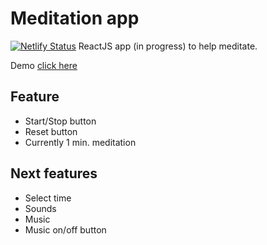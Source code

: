 # Meditation app
[![Netlify Status](https://api.netlify.com/api/v1/badges/eec23473-1c44-4797-8cbc-2f0da0854c89/deploy-status)](https://app.netlify.com/sites/condescending-mccarthy-f5194c/deploys)
ReactJS app (in progress) to help meditate.

Demo [click here](https://condescending-mccarthy-f5194c.netlify.app/)

## Feature

* Start/Stop button
* Reset button
* Currently 1 min. meditation

## Next features

* Select time
* Sounds
* Music
* Music on/off button